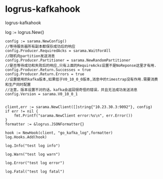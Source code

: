 # logrus-kafkahook
logrus-kafkahook


log := logrus.New()

	config := sarama.NewConfig()
	//等待服务器所有副本都保存成功后的响应
	config.Producer.RequiredAcks = sarama.WaitForAll
	//随机向partition发送消息
	config.Producer.Partitioner = sarama.NewRandomPartitioner
	//是否等待成功和失败后的响应,只有上面的RequireAcks设置不是NoReponse这里才有用.
	config.Producer.Return.Successes = true
	config.Producer.Return.Errors = true
	//设置使用的kafka版本,如果低于V0_10_0_0版本,消息中的timestrap没有作用.需要消费和生产同时配置
	//注意，版本设置不对的话，kafka会返回很奇怪的错误，并且无法成功发送消息
	config.Version = sarama.V0_10_0_1


	client,err := sarama.NewClient([]string{"10.23.30.3:9092"}, config)
	if err != nil {
		fmt.Printf("sarama.NewClient error:%s\n", err.Error())
	}
	formatter := &logrus.JSONFormatter{}

	hook := NewHook(client, "go_kafka_log",formatter)
	log.Hooks.Add(hook)

	log.Info("test log info")

	log.Warn("test log warn")

	log.Error("test log error")

	log.Fatal("test log fatal")
